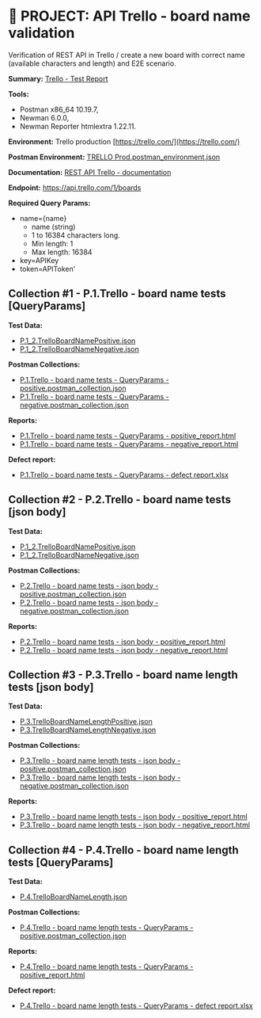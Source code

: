 # :file_folder: PROJECT: API Trello - board name validation
Verification of REST API in Trello / create a new board with correct name (available characters and length) and E2E scenario.

**Summary:** [Trello - Test Report](https://drive.google.com/file/d/1WEboOLbMr4NWALqAs4NdX8bfnKXTYbLh/view?usp=drive_link)

**Tools:**
- Postman x86_64 10.19.7,
- Newman 6.0.0,
- Newman Reporter htmlextra 1.22.11.

**Environment:** Trello production [https://trello.com/](https://trello.com/)

**Postman Environment:** [TRELLO Prod.postman_environment.json](https://drive.google.com/file/d/17MM5R5H40Rii3WUDZgAQbNZw2OT2jxvu/view?usp=drive_link)

**Documentation:** [REST API Trello - documentation](https://developer.atlassian.com/cloud/trello/rest/api-group-boards/#api-boards-post)

**Endpoint:** https://api.trello.com/1/boards

**Required Query Params:**
- name={name}
    - name (string)
    - 1 to 16384 characters long.
    - Min length: 1
    - Max length: 16384
- key=APIKey
- token=APIToken'

## Collection #1 - P.1.Trello - board name tests [QueryParams]

**Test Data:**
- [P.1_2.TrelloBoardNamePositive.json](https://drive.google.com/file/d/1Dk6x6D84aH9lIoAvXT-x8rsVRmYbit5H/view?usp=drive_link)
- [P.1_2.TrelloBoardNameNegative.json](https://drive.google.com/file/d/1w-0a1irkWvm-cZ-w18uWi11MFqtrdBW-/view?usp=drive_link)

**Postman Collections:**
- [P.1.Trello - board name tests - QueryParams - positive.postman_collection.json](https://drive.google.com/file/d/1YMIxFsuVzA6m2y2U_3UHpAfQ8U7tTNU7/view?usp=drive_link)
- [P.1.Trello - board name tests - QueryParams - negative.postman_collection.json](https://drive.google.com/file/d/19FzL6SFdaaKoeve6OfAo25LAJFsd-GMI/view?usp=drive_link)

**Reports:**
- [P.1.Trello - board name tests - QueryParams - positive_report.html](https://drive.google.com/file/d/1oEbkyK-6I6if8X3sDYxLJqaAL8M5vXLx/view?usp=drive_link)
- [P.1.Trello - board name tests - QueryParams - negative_report.html](https://drive.google.com/file/d/12z0n4Lf93NclgvUoMHuOA4G6Kb9KFqtw/view?usp=drive_link)

**Defect report:**
- [P.1.Trello - board name tests - QueryParams - defect report.xlsx](https://docs.google.com/spreadsheets/d/1398HPZYEmQ9QQNxpGLPKTvnsaAFhvIun/edit?usp=drive_link&ouid=105556741090660469965&rtpof=true&sd=true)


## Collection #2 - P.2.Trello - board name tests [json body]

**Test Data:**
- [P.1_2.TrelloBoardNamePositive.json](https://drive.google.com/file/d/1Dk6x6D84aH9lIoAvXT-x8rsVRmYbit5H/view?usp=drive_link)
- [P.1_2.TrelloBoardNameNegative.json](https://drive.google.com/file/d/1w-0a1irkWvm-cZ-w18uWi11MFqtrdBW-/view?usp=drive_link)

**Postman Collections:**
- [P.2.Trello - board name tests - json body - positive.postman_collection.json](https://drive.google.com/file/d/1FiDwpvIoTylZGtJrlyrPQhTzi_NBZcxO/view?usp=drive_link)
- [P.2.Trello - board name tests - json body - negative.postman_collection.json](https://drive.google.com/file/d/1HLpjCMaLiHbojX-Zwip_f1rKerD7T2cq/view?usp=drive_link)

**Reports:**
- [P.2.Trello - board name tests - json body - positive_report.html](https://drive.google.com/file/d/1GnymfUo6T1sToO1w94Y38Ksdh9a7udHf/view?usp=drive_link)
- [P.2.Trello - board name tests - json body - negative_report.html](https://drive.google.com/file/d/1MNvIgZwbVMCnh9EHeW-FGRqJO3Qw4Bm-/view?usp=drive_link)

## Collection #3 - P.3.Trello - board name length tests [json body]

**Test Data:**
- [P.3.TrelloBoardNameLengthPositive.json](https://drive.google.com/file/d/1C_lfp5nLYZfOfwkjet11W1rdElSq0wb1/view?usp=drive_link)
- [P.3.TrelloBoardNameLengthNegative.json](https://drive.google.com/file/d/1WS3gZmo4_hDfVvBmy1gWxvgWRG5296UZ/view?usp=drive_link)

**Postman Collections:**
- [P.3.Trello - board name length tests - json body - positive.postman_collection.json](https://drive.google.com/file/d/1b3fVL7fN4FFMDxmcpW3vT5J-IBumYlZN/view?usp=drive_link)
- [P.3.Trello - board name length tests - json body - negative.postman_collection.json](https://drive.google.com/file/d/1sYbQcYkfzMiw2vHuIe0vkgIF-5wYRap4/view?usp=drive_link)

**Reports:**
- [P.3.Trello - board name length tests - json body - positive_report.html](https://drive.google.com/file/d/1tu7Ku9yGaOncyFz6EwQ0Xs2fch9ijbXm/view?usp=drive_link)
- [P.3.Trello - board name length tests - json body - negative_report.html](https://drive.google.com/file/d/1RQl8llWePthWaT_Z8sp16oyOjfKHpL8v/view?usp=drive_link)

## Collection #4 - P.4.Trello - board name length tests [QueryParams]

**Test Data:**
- [P.4.TrelloBoardNameLength.json](https://drive.google.com/file/d/1mojGpljVZPb9qDzlwg3YOmzxdYuGLKc0/view?usp=drive_link)

**Postman Collections:**
- [P.4.Trello - board name length tests - QueryParams - positive.postman_collection.json](https://drive.google.com/file/d/1vUdeTJY99LldDihnElxxrKBjAmJ4_N5K/view?usp=drive_link)

**Reports:**
- [P.4.Trello - board name length tests - QueryParams - positive_report.html](https://drive.google.com/file/d/14K90HbwKOvs5JElCQ5_we0rztc5ZZ5qk/view?usp=drive_link)

**Defect report:**
- [P.4.Trello - board name length tests - QueryParams - defect report.xlsx](https://docs.google.com/spreadsheets/d/1nsYtfU4DmQzDb1kyzSFH3jafBvj79WTB/edit?usp=drive_link&ouid=105556741090660469965&rtpof=true&sd=true)
